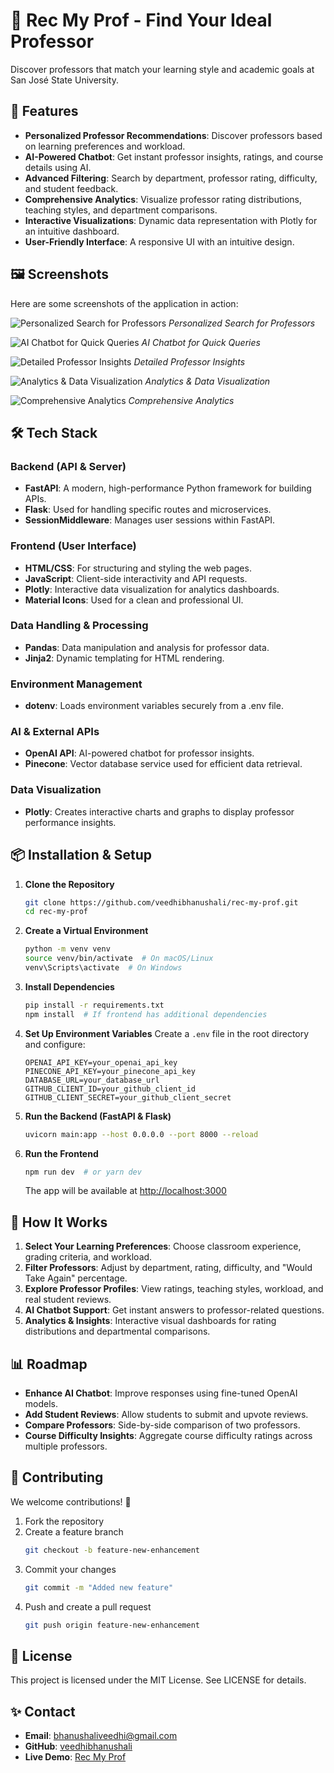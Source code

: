 # 📌 Rec My Prof - Find Your Ideal Professor

Discover professors that match your learning style and academic goals at San José State University.

## 🌟 Features

- **Personalized Professor Recommendations**: Discover professors based on learning preferences and workload.
- **AI-Powered Chatbot**: Get instant professor insights, ratings, and course details using AI.
- **Advanced Filtering**: Search by department, professor rating, difficulty, and student feedback.
- **Comprehensive Analytics**: Visualize professor rating distributions, teaching styles, and department comparisons.
- **Interactive Visualizations**: Dynamic data representation with Plotly for an intuitive dashboard.
- **User-Friendly Interface**: A responsive UI with an intuitive design.

## 🖼️ Screenshots

Here are some screenshots of the application in action:

![Personalized Search for Professors](screenshots/ss1.png)
*Personalized Search for Professors*

![AI Chatbot for Quick Queries](screenshots/ss2.png)
*AI Chatbot for Quick Queries*

![Detailed Professor Insights](screenshots/ss3.png)
*Detailed Professor Insights*

![Analytics & Data Visualization](screenshots/ss4.png)
*Analytics & Data Visualization*

![Comprehensive Analytics](screenshots/ss5.png)
*Comprehensive Analytics*

## 🛠️ Tech Stack

### Backend (API & Server)
- **FastAPI**: A modern, high-performance Python framework for building APIs.
- **Flask**: Used for handling specific routes and microservices.
- **SessionMiddleware**: Manages user sessions within FastAPI.

### Frontend (User Interface)
- **HTML/CSS**: For structuring and styling the web pages.
- **JavaScript**: Client-side interactivity and API requests.
- **Plotly**: Interactive data visualization for analytics dashboards.
- **Material Icons**: Used for a clean and professional UI.

### Data Handling & Processing
- **Pandas**: Data manipulation and analysis for professor data.
- **Jinja2**: Dynamic templating for HTML rendering.

### Environment Management
- **dotenv**: Loads environment variables securely from a .env file.

### AI & External APIs
- **OpenAI API**: AI-powered chatbot for professor insights.
- **Pinecone**: Vector database service used for efficient data retrieval.

### Data Visualization
- **Plotly**: Creates interactive charts and graphs to display professor performance insights.

## 📦 Installation & Setup

1. **Clone the Repository**
   ```bash
   git clone https://github.com/veedhibhanushali/rec-my-prof.git
   cd rec-my-prof
   ```

2. **Create a Virtual Environment**
   ```bash
   python -m venv venv
   source venv/bin/activate  # On macOS/Linux
   venv\Scripts\activate  # On Windows
   ```

3. **Install Dependencies**
   ```bash
   pip install -r requirements.txt
   npm install  # If frontend has additional dependencies
   ```

4. **Set Up Environment Variables**
   Create a `.env` file in the root directory and configure:
   ```plaintext
   OPENAI_API_KEY=your_openai_api_key
   PINECONE_API_KEY=your_pinecone_api_key
   DATABASE_URL=your_database_url
   GITHUB_CLIENT_ID=your_github_client_id
   GITHUB_CLIENT_SECRET=your_github_client_secret
   ```

5. **Run the Backend (FastAPI & Flask)**
   ```bash
   uvicorn main:app --host 0.0.0.0 --port 8000 --reload
   ```

6. **Run the Frontend**
   ```bash
   npm run dev  # or yarn dev
   ```
   The app will be available at [http://localhost:3000](http://localhost:3000)

## 📌 How It Works

1. **Select Your Learning Preferences**: Choose classroom experience, grading criteria, and workload.
2. **Filter Professors**: Adjust by department, rating, difficulty, and "Would Take Again" percentage.
3. **Explore Professor Profiles**: View ratings, teaching styles, workload, and real student reviews.
4. **AI Chatbot Support**: Get instant answers to professor-related questions.
5. **Analytics & Insights**: Interactive visual dashboards for rating distributions and departmental comparisons.

## 📊 Roadmap

- **Enhance AI Chatbot**: Improve responses using fine-tuned OpenAI models.
- **Add Student Reviews**: Allow students to submit and upvote reviews.
- **Compare Professors**: Side-by-side comparison of two professors.
- **Course Difficulty Insights**: Aggregate course difficulty ratings across multiple professors.

## 📢 Contributing

We welcome contributions! 🚀

1. Fork the repository
2. Create a feature branch
   ```bash
   git checkout -b feature-new-enhancement
   ```
3. Commit your changes
   ```bash
   git commit -m "Added new feature"
   ```
4. Push and create a pull request
   ```bash
   git push origin feature-new-enhancement
   ```

## 📜 License

This project is licensed under the MIT License. See LICENSE for details.

## ✨ Contact

- **Email**: bhanushaliveedhi@gmail.com
- **GitHub**: [veedhibhanushali](https://github.com/veedhibhanushali)
- **Live Demo**: [Rec My Prof](#)

